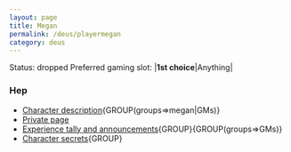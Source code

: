 ```yaml
---
layout: page
title: Megan
permalink: /deus/playermegan
category: deus
---
```

Status: dropped
Preferred gaming slot:
|__1st choice__|Anything|
### Hep
* [Character description](char-public-megan){GROUP(groups=&gt;megan|GMs)}
* [Private page](char-private-megan)
* [Experience tally and announcements](announce-megan){GROUP}{GROUP(groups=&gt;GMs)}
* [Character secrets](char-secrets-megan){GROUP}


